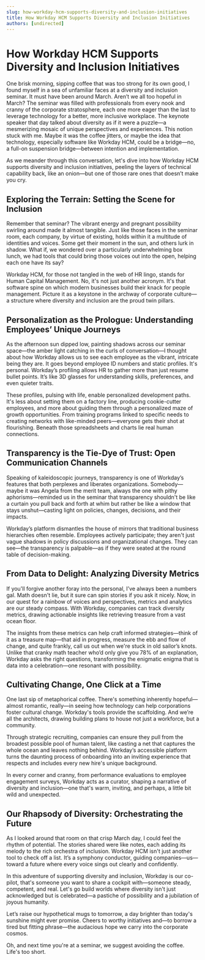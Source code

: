 ```yaml
---
slug: how-workday-hcm-supports-diversity-and-inclusion-initiatives
title: How Workday HCM Supports Diversity and Inclusion Initiatives
authors: [undirected]
---
```



# How Workday HCM Supports Diversity and Inclusion Initiatives

One brisk morning, sipping coffee that was too strong for its own good, I found myself in a sea of unfamiliar faces at a diversity and inclusion seminar. It must have been around March. Aren’t we all too hopeful in March? The seminar was filled with professionals from every nook and cranny of the corporate stratosphere, each one more eager than the last to leverage technology for a better, more inclusive workplace. The keynote speaker that day talked about diversity as if it were a puzzle—a mesmerizing mosaic of unique perspectives and experiences. This notion stuck with me. Maybe it was the coffee jitters, or maybe the idea that technology, especially software like Workday HCM, could be a bridge—no, a full-on suspension bridge—between intention and implementation. 

As we meander through this conversation, let's dive into how Workday HCM supports diversity and inclusion initiatives, peeling the layers of technical capability back, like an onion—but one of those rare ones that doesn’t make you cry.

## Exploring the Terrain: Setting the Scene for Inclusion

Remember that seminar? The vibrant energy and pregnant possibility swirling around made it almost tangible. Just like those faces in the seminar room, each company, by virtue of existing, holds within it a multitude of identities and voices. Some get their moment in the sun, and others lurk in shadow. What if, we wondered over a particularly underwhelming box lunch, we had tools that could bring those voices out into the open, helping each one have its say?

Workday HCM, for those not tangled in the web of HR lingo, stands for Human Capital Management. No, it's not just another acronym. It's that software spine on which modern businesses build their knack for people management. Picture it as a keystone in the archway of corporate culture—a structure where diversity and inclusion are the proud twin pillars. 

## Personalization as the Prologue: Understanding Employees’ Unique Journeys

As the afternoon sun dipped low, painting shadows across our seminar space—the amber light catching in the curls of conversation—I thought about how Workday allows us to see each employee as the vibrant, intricate being they are. It goes beyond employee ID numbers and static profiles. It's personal. Workday’s profiling allows HR to gather more than just resume bullet points. It’s like 3D glasses for understanding skills, preferences, and even quieter traits. 

These profiles, pulsing with life, enable personalized development paths. It's less about setting them on a factory line, producing cookie-cutter employees, and more about guiding them through a personalized maze of growth opportunities. From training programs linked to specific needs to creating networks with like-minded peers—everyone gets their shot at flourishing. Beneath those spreadsheets and charts lie real human connections.

## Transparency is the Tie-Dye of Trust: Open Communication Channels

Speaking of kaleidoscopic journeys, transparency is one of Workday’s features that both perplexes and liberates organizations. Somebody—maybe it was Angela from the merit team, always the one with pithy aphorisms—reminded us in the seminar that transparency shouldn't be like a curtain you pull back and forth at whim but rather be like a window that stays unshut—casting light on policies, changes, decisions, and their impacts. 

Workday’s platform dismantles the house of mirrors that traditional business hierarchies often resemble. Employees actively participate; they aren't just vague shadows in policy discussions and organizational changes. They can see—the transparency is palpable—as if they were seated at the round table of decision-making.

## From Data to Delight: Analyzing Diversity Metrics

If you'll forgive another foray into the personal, I’ve always been a numbers gal. Math doesn't lie, but it sure can spin stories if you ask it nicely. Now, in our quest for a rainbow of voices and perspectives, metrics and analytics are our steady compass. With Workday, companies can track diversity metrics, drawing actionable insights like retrieving treasure from a vast ocean floor.

The insights from these metrics can help craft informed strategies—think of it as a treasure map—that aid in progress, measure the ebb and flow of change, and quite frankly, call us out when we're stuck in old sailor’s knots. Unlike that cranky math teacher who’d only give you 78% of an explanation, Workday asks the right questions, transforming the enigmatic enigma that is data into a celebration—one resonant with possibility.

## Cultivating Change, One Click at a Time

One last sip of metaphorical coffee. There's something inherently hopeful—almost romantic, really—in seeing how technology can help corporations foster cultural change. Workday's tools provide the scaffolding. And we’re all the architects, drawing building plans to house not just a workforce, but a community.

Through strategic recruiting, companies can ensure they pull from the broadest possible pool of human talent, like casting a net that captures the whole ocean and leaves nothing behind. Workday’s accessible platform turns the daunting process of onboarding into an inviting experience that respects and includes every new hire's unique background. 

In every corner and cranny, from performance evaluations to employee engagement surveys, Workday acts as a curator, shaping a narrative of diversity and inclusion—one that's warm, inviting, and perhaps, a little bit wild and unexpected.

## Our Rhapsody of Diversity: Orchestrating the Future

As I looked around that room on that crisp March day, I could feel the rhythm of potential. The stories shared were like notes, each adding its melody to the rich orchestra of inclusion. Workday HCM isn't just another tool to check off a list. It’s a symphony conductor, guiding companies—us—toward a future where every voice sings out clearly and confidently. 

In this adventure of supporting diversity and inclusion, Workday is our co-pilot, that's someone you want to share a cockpit with—someone steady, competent, and real. Let's go build worlds where diversity isn't just acknowledged but is celebrated—a pastiche of possibility and a jubilation of joyous humanity. 

Let’s raise our hypothetical mugs to tomorrow, a day brighter than today's sunshine might ever promise. Cheers to worthy initiatives and—to borrow a tired but fitting phrase—the audacious hope we carry into the corporate cosmos. 

Oh, and next time you're at a seminar, we suggest avoiding the coffee. Life's too short.